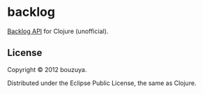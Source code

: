 # backlog

[Backlog API](http://www.backlog.jp/api/) for Clojure (unofficial).

## License

Copyright © 2012 bouzuya.

Distributed under the Eclipse Public License, the same as Clojure.
